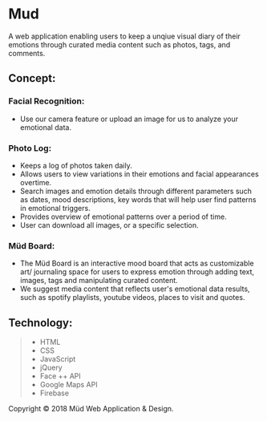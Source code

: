 # Mud
A web application enabling users to keep a unqiue visual diary of their emotions through curated media content such as photos, tags, and comments.

## Concept: 
### Facial Recognition: 
- Use our camera feature or upload an image for us to analyze your emotional data. 
### Photo Log: 
- Keeps a log of photos taken daily. 
- Allows users to view variations in their emotions and facial appearances overtime. 
- Search images and emotion details through different parameters such as dates, mood descriptions, key words that will help user find patterns in emotional triggers. 
- Provides overview of emotional patterns over a period of time. 
- User can download all images, or a specific selection. 
### Müd Board: 
 - The Müd Board is an interactive mood board that acts as customizable art/ journaling space for users to express emotion through adding text, images, tags and manipulating curated content. 
 - We suggest media content that reflects user's emotional data results, such as spotify playlists, youtube videos, places to visit and quotes. 

 ## Technology: 
 
> - HTML 
> - CSS
> - JavaScript 
> - jQuery 
> - Face ++ API 
> - Google Maps API 
> - Firebase 


Copyright © 2018 Müd Web Application & Design.